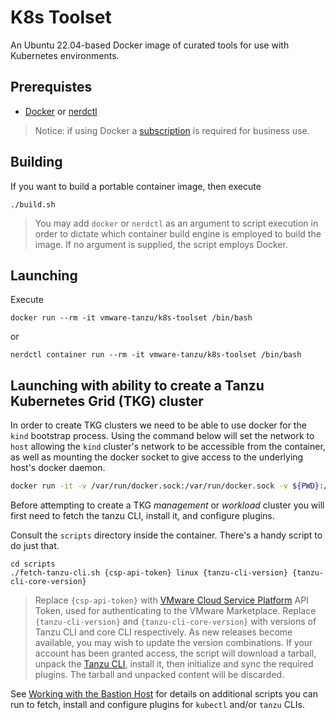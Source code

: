 # K8s Toolset

An Ubuntu 22.04-based Docker image of curated tools for use with Kubernetes environments.

## Prerequistes

* [Docker](https://docs.docker.com/desktop/) or [nerdctl](https://github.com/containerd/nerdctl)

> Notice: if using Docker a [subscription](https://www.docker.com/blog/updating-product-subscriptions/) is required for business use.


## Building

If you want to build a portable container image, then execute

```
./build.sh
```
> You may add `docker` or `nerdctl` as an argument to script execution in order to dictate which container build engine is employed to build the image.  If no argument is supplied, the script employs Docker.

## Launching

Execute

```
docker run --rm -it vmware-tanzu/k8s-toolset /bin/bash
```

or

```
nerdctl container run --rm -it vmware-tanzu/k8s-toolset /bin/bash
```

## Launching with ability to create a Tanzu Kubernetes Grid (TKG) cluster

In order to create TKG clusters we need to be able to use docker for the `kind` bootstrap process. Using the command below will set the network to `host` allowing the `kind` cluster's network to be accessible from the container, as well as mounting the docker socket to give access to the underlying host's docker daemon.

```bash
docker run -it -v /var/run/docker.sock:/var/run/docker.sock -v ${PWD}:/workspace  --network=host docker.io/vmware-tanzu/k8s-toolset
```

Before attempting to create a TKG _management_ or _workload_ cluster you will first need to fetch the tanzu CLI, install it, and configure plugins.

Consult the `scripts` directory inside the container.  There's a handy script to do just that.

```
cd scripts
./fetch-tanzu-cli.sh {csp-api-token} linux {tanzu-cli-version} {tanzu-cli-core-version}
```
> Replace `{csp-api-token}` with [VMware Cloud Service Platform](https://console.cloud.vmware.com) API Token, used for authenticating to the VMware Marketplace.  Replace `{tanzu-cli-version}` and `{tanzu-cli-core-version}` with versions of Tanzu CLI and core CLI respectively.  As new releases become available, you may wish to update the version combinations.  If your account has been granted access, the script will download a tarball, unpack the [Tanzu CLI](https://docs.vmware.com/en/VMware-Tanzu-Kubernetes-Grid/1.6/vmware-tanzu-kubernetes-grid-16/GUID-install-cli.html), install it, then initialize and sync the required plugins.  The tarball and unpacked content will be discarded.

See [Working with the Bastion Host](../../docs/working-with-the-bastion-host/README.md) for details on additional scripts you can run to fetch, install and configure plugins for `kubectl` and/or `tanzu` CLIs.
